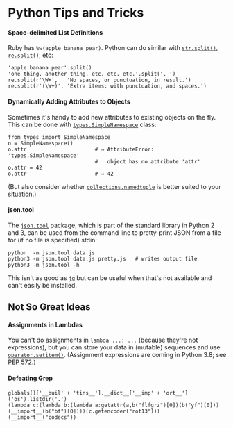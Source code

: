Python Tips and Tricks
======================

#### Space-delimited List Definitions

Ruby has `%w(apple banana pear)`. Python can do similar with
[`str.split()`], [`re.split()`], etc:

    'apple banana pear'.split()
    'one thing, another thing, etc. etc. etc.'.split(', ')
    re.split(r'\W+',   'No spaces, or punctuation, in result.')
    re.split(r'(\W+)', 'Extra items: with punctuation, and spaces.')

[`str.split()`]: https://docs.python.org/3/library/stdtypes.html#str.split
[`re.split()`]: https://docs.python.org/3/library/re.html#re.split

#### Dynamically Adding Attributes to Objects

Sometimes it's handy to add new attributes to existing objects on the
fly. This can be done with [`types.SimpleNamespace`] class:

    from types import SimpleNamespace
    o = SimpleNamespace()
    o.attr                      # ⇒ AttributeError: 'types.SimpleNamespace'
                                #   object has no attribute 'attr'
    o.attr = 42
    o.attr                      # ⇒ 42

(But also consider whether [`collections.namedtuple`] is better suited
to your situation.)

[`collections.namedtuple`]: https://docs.python.org/3/library/collections.html#collections.namedtuple
[`types.SimpleNamespace`]: https://docs.python.org/3/library/types.html#types.SimpleNamespace

#### json.tool

The [`json.tool`] package, which is part of the standard library in
Python 2 and 3, can be used from the command line to pretty-print JSON
from a file for (if no file is specified) stdin:

    python  -m json.tool data.js
    python3 -m json.tool data.js pretty.js   # writes output file
    python3 -m json.tool -h

This isn't as good as [`jq`](../jq.md) but can be useful when that's
not available and can't easily be installed.

[`json.tool`]: https://docs.python.org/3/library/json.html#module-json.tool


Not So Great Ideas
------------------

#### Assignments in Lambdas

You can't do assignments in `lambda ...: ...` (because they're not
expressions), but you can store your data in (mutable) sequences and
use [`operator.setitem()`]. (Assignment expressions are coming in
Python 3.8; see [PEP 572].)

[PEP 572]: https://www.python.org/dev/peps/pep-0572/
[`operator.setitem()`]: https://docs.python.org/3/library/operator.html#operator.setitem

#### Defeating Grep

    globals()['__buil' + 'tins__'].__dict__['__imp' + 'ort__']('os').listdir('.')
    (lambda c:(lambda b:(lambda a:getattr(a,b("flfgrz")[0])(b("yf")[0]))(__import__(b("bf")[0])))(c.getencoder("rot13")))(__import__("codecs"))

